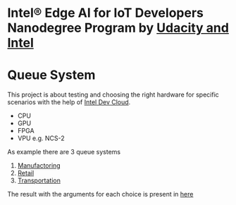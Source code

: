# Intel® Edge AI for IoT Developers Nanodegree Program by [Udacity and Intel](https://www.udacity.com/course/intel-edge-ai-for-iot-developers-nanodegree--nd131)

# Queue System

This project is about testing and choosing the right hardware for specific scenarios with the help of [Intel Dev Cloud](https://software.intel.com/content/www/us/en/develop/tools/devcloud.html). 

* CPU
* GPU
* FPGA
* VPU e.g. NCS-2

As example there are 3 queue systems

1. [Manufactoring](Manufacturing_Scenario.ipynb )
2. [Retail](Retail_Scenario.ipynb )
3. [Transportation](Transportation_Scenario.ipynb )

The result with the arguments for each choice is present in [here](choose-the-right-hardware-proposal-template.pdf)
